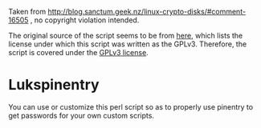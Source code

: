Taken from http://blog.sanctum.geek.nz/linux-crypto-disks/#comment-16505 ,
no copyright violation intended.

The original source of the script seems to be from [here](http://rantanplan.org/~rupi/kvmscripts/), which lists the license under which this script was written as the GPLv3. Therefore, the script is covered under the [GPLv3 license](http://www.gnu.org/copyleft/gpl.txt).

# Lukspinentry
You can use or customize this perl script so as to properly use pinentry to get passwords for your own custom scripts.
